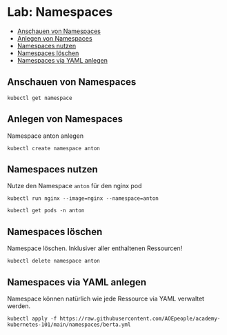 # Lab: Namespaces

<!-- BEGIN mktoc -->

- [Anschauen von Namespaces](#anschauen-von-namespaces)
- [Anlegen von Namespaces](#anlegen-von-namespaces)
- [Namespaces nutzen](#namespaces-nutzen)
- [Namespaces löschen](#namespaces-löschen)
- [Namespaces via YAML anlegen](#namespaces-via-yaml-anlegen)
<!-- END mktoc -->

## Anschauen von Namespaces

```shell
kubectl get namespace
```

## Anlegen von Namespaces

Namespace anton anlegen

```shell
kubectl create namespace anton
```

## Namespaces nutzen

Nutze den Namespace `anton` für den nginx pod

```shell
kubectl run nginx --image=nginx --namespace=anton
```

```shell
kubectl get pods -n anton
```

## Namespaces löschen

Namespace löschen. Inklusiver aller enthaltenen Ressourcen!

```shell
kubectl delete namespace anton
```

## Namespaces via YAML anlegen

Namespace können natürlich wie jede Ressource via YAML verwaltet werden.

```shell
kubectl apply -f https://raw.githubusercontent.com/AOEpeople/academy-kubernetes-101/main/namespaces/berta.yml
```
